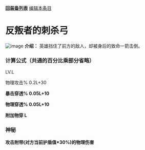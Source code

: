 [**回装备列表**](index.md)   [编辑本条目](https://github.com/GuguTown/Wiki/edit/main/equip/反叛者的刺杀弓.md)
# 反叛者的刺杀弓
![image](https://user-images.githubusercontent.com/35645329/193961686-b73a4681-aaf1-4815-befc-729b971a0383.png) **介绍：** 英雄挡住了前方的敌人，却被身后的致命一箭击倒。   
### 计算公式（共通的百分比乘部分省略）
LV.L   

物理攻击% 0.2L+30   

**暴击穿透% 0.05L+10**   

**物理穿透% 0.05L+10**      

**附加物穿 L**     

### 神秘
**攻击附带(对方当前护盾值\*30%)的物理伤害** 
